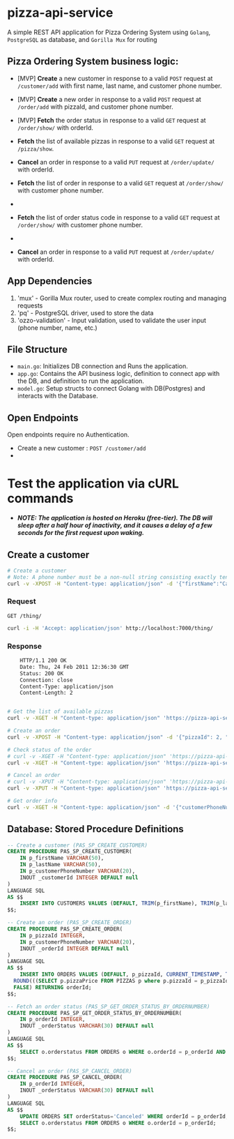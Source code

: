 # pizza-api-service
A simple REST API application for Pizza Ordering System using `Golang`, `PostgreSQL` as database, and `Gorilla Mux` for routing

## Pizza Ordering System business logic:
- [MVP] **Create** a new customer in response to a valid `POST` request at `/customer/add` with first name, last name, and customer phone number.
- [MVP] **Create** a new order in response to a valid `POST` request at `/order/add` with pizzaId, and customer phone number.
- [MVP] **Fetch** the order status in response to a valid `GET` request at `/order/show/` with orderId.
- **Fetch** the list of available pizzas in response to a valid `GET` request at `/pizza/show`.
- **Cancel** an order in response to a valid `PUT` request at `/order/update/` with orderId.
- **Fetch** the list of order in response to a valid `GET` request at `/order/show/` with customer phone number.
- 


- **Fetch** the list of order status code in response to a valid `GET` request at `/order/show/` with customer phone number.
- 


- **Cancel** an order in response to a valid `PUT` request at `/order/update/` with orderId.



## App Dependencies
1. 'mux' - Gorilla Mux router, used to create complex routing and managing requests
2. 'pq' - PostgreSQL driver, used to store the data
3. 'ozzo-validation' - Input validation, used to validate the user input (phone number, name, etc.)

## File Structure
* `main.go`: Initializes DB connection and Runs the application.
* `app.go`: Contains the API business logic, definition to connect app with the DB, and definition to run the application.
* `model.go`: Setup structs to connect Golang with DB(Postgres) and interacts with the Database.

## Open Endpoints
Open endpoints require no Authentication.
* Create a new customer : `POST /customer/add`
* 



# Test the application via cURL commands
- ***NOTE: The application is hosted on Heroku (free-tier). The DB will sleep after a half hour of inactivity, and it causes a delay of a few seconds for the first request upon waking.***


## Create a customer
```bash
# Create a customer
# Note: A phone number must be a non-null string consisting exactly ten digits without country code (e.g. +1)
curl -v -XPOST -H "Content-type: application/json" -d '{"firstName":"Carl", "lastName":"Raymond", "customerPhoneNumber":"8481259874"}' 'https://pizza-api-service.herokuapp.com/customer/add'

```
### Request
`GET /thing/`
```bash
curl -i -H 'Accept: application/json' http://localhost:7000/thing/
```

### Response
```bash
    HTTP/1.1 200 OK
    Date: Thu, 24 Feb 2011 12:36:30 GMT
    Status: 200 OK
    Connection: close
    Content-Type: application/json
    Content-Length: 2
```






```bash

# Get the list of available pizzas
curl -v -XGET -H "Content-type: application/json" 'https://pizza-api-service.herokuapp.com/pizza/show'

# Create an order
curl -v -XPOST -H "Content-type: application/json" -d '{"pizzaId": 2, "customerPhoneNumber":"8481259874"}' 'https://pizza-api-service.herokuapp.com/order/add'

# Check status of the order
# curl -v -XGET -H "Content-type: application/json" 'https://pizza-api-service.herokuapp.com/order/show/<orderId>'
curl -v -XGET -H "Content-type: application/json" 'https://pizza-api-service.herokuapp.com/order/show/2'

# Cancel an order
# curl -v -XPUT -H "Content-type: application/json" 'https://pizza-api-service.herokuapp.com/order/update/<orderId>'
curl -v -XPUT -H "Content-type: application/json" 'https://pizza-api-service.herokuapp.com/order/update/2'

# Get order info
curl -v -XGET -H "Content-type: application/json" -d '{"customerPhoneNumber":"8481259874"}' 'https://pizza-api-service.herokuapp.com/order/show'
```

## Database: Stored Procedure Definitions
```sql
-- Create a customer (PAS_SP_CREATE_CUSTOMER)
CREATE PROCEDURE PAS_SP_CREATE_CUSTOMER(
	IN p_firstName VARCHAR(50),
	IN p_lastName VARCHAR(50),
	IN p_customerPhoneNumber VARCHAR(20),
	INOUT _customerId INTEGER DEFAULT null
)
LANGUAGE SQL
AS $$
	INSERT INTO CUSTOMERS VALUES (DEFAULT, TRIM(p_firstName), TRIM(p_lastName), TRIM(p_customerPhoneNumber), FALSE) RETURNING customerId;
$$;

-- Create an order (PAS_SP_CREATE_ORDER)
CREATE PROCEDURE PAS_SP_CREATE_ORDER(
	IN p_pizzaId INTEGER,
	IN p_customerPhoneNumber VARCHAR(20),
	INOUT _orderId INTEGER DEFAULT null
)
LANGUAGE SQL
AS $$
	INSERT INTO ORDERS VALUES (DEFAULT, p_pizzaId, CURRENT_TIMESTAMP, TRIM(p_customerPhoneNumber), 'Order Received', 
  ROUND(((SELECT p.pizzaPrice FROM PIZZAS p where p.pizzaId = p_pizzaId) * 1.0625), 2), 
  FALSE) RETURNING orderId;
$$;

-- Fetch an order status (PAS_SP_GET_ORDER_STATUS_BY_ORDERNUMBER)
CREATE PROCEDURE PAS_SP_GET_ORDER_STATUS_BY_ORDERNUMBER(
	IN p_orderId INTEGER,
	INOUT _orderStatus VARCHAR(30) DEFAULT null
)
LANGUAGE SQL
AS $$
	SELECT o.orderstatus FROM ORDERS o WHERE o.orderId = p_orderId AND o.isDeleted = FALSE;
$$;

-- Cancel an order (PAS_SP_CANCEL_ORDER)
CREATE PROCEDURE PAS_SP_CANCEL_ORDER(
	IN p_orderId INTEGER,
	INOUT _orderStatus VARCHAR(30) DEFAULT null
)
LANGUAGE SQL
AS $$
	UPDATE ORDERS SET orderStatus='Canceled' WHERE orderId = p_orderId;
	SELECT o.orderstatus FROM ORDERS o WHERE o.orderId = p_orderId;
$$;
```
